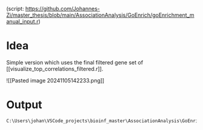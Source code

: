 (script: https://github.com/Johannes-Zi/master_thesis/blob/main/AssociationAnalysis/GoEnrich/goEnrichment_manual_input.r)
# Idea
Simple version which uses the final filtered gene set of [[visualize_top_correlations_filtered.r]].

![[Pasted image 20241105142233.png]]
# Output
```
C:\Users\johan\VSCode_projects\bioinf_master\AssociationAnalysis\GoEnrich\runs_manual_input\v1\*
```